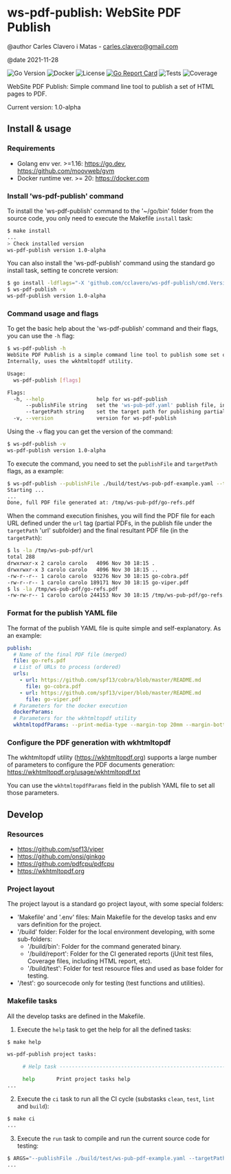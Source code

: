 # ws-pdf-publish: WebSite PDF Publish

@author Carles Clavero i Matas - carles.clavero@gmail.com

@date 2021-11-28

![Go Version](https://img.shields.io/badge/go-ver%3E=1.16-informational)
![Docker](https://img.shields.io/badge/docker-ver%3E=20-informational)
![License](https://img.shields.io/badge/license-MIT-green)
[![Go Report Card](https://goreportcard.com/badge/github.com/cclavero/ws-pdf-publish)](https://goreportcard.com/report/github.com/cclavero/ws-pdf-publish)
![Tests](https://img.shields.io/badge/tests-passed-green)
![Coverage](https://img.shields.io/badge/coverage-80%25-green)

WebSite PDF Publish: Simple command line tool to publish a set of HTML pages to PDF.

Current version: 1.0-alpha

## Install & usage

### Requirements

- Golang env ver. >=1.16: https://go.dev, https://github.com/moovweb/gvm
- Docker runtime ver. >= 20: https://docker.com 

### Install 'ws-pdf-publish' command

To install the 'ws-pdf-publish' command to the '~/go/bin' folder from the source code, you only need to execute the Makefile `install` task:

```bash
$ make install
...
> Check installed version
ws-pdf-publish version 1.0-alpha
```

You can also install the 'ws-pdf-publish' command using the standard go install task, setting te concrete version:

```bash
$ go install -ldflags="-X 'github.com/cclavero/ws-pdf-publish/cmd.Version=1.0-alpha'" github.com/cclavero/ws-pdf-publish@latest
$ ws-pdf-publish -v
ws-pdf-publish version 1.0-alpha
```
### Command usage and flags

To get the basic help about the 'ws-pdf-publish' command and their flags, you can use the `-h` flag:

```bash
$ ws-pdf-publish -h
WebSite PDF Publish is a simple command line tool to publish some set of pages from a WebSite to PDF, using a 'ws-pub-pdf.yaml' configuration file.
Internally, uses the wkhtmltopdf utility.

Usage:
  ws-pdf-publish [flags]

Flags:
  -h, --help                 help for ws-pdf-publish
      --publishFile string   set the 'ws-pub-pdf.yaml' publish file, including absolute or relative path.
      --targetPath string    set the target path for publishing partial and final PDF files.
  -v, --version              version for ws-pdf-publish
```

Using the `-v` flag you can get the version of the command:

```bash
$ ws-pdf-publish -v
ws-pdf-publish version 1.0-alpha
```

To execute the command, you need to set the `publishFile` and `targetPath` flags, as a example:

```bash
$ ws-pdf-publish --publishFile ./build/test/ws-pub-pdf-example.yaml --targetPath /tmp/ws-pub-pdf
Starting ...
...
Done, full PDF file generated at: /tmp/ws-pub-pdf/go-refs.pdf
```

When the command execution finishes, you will find the PDF file for each URL defined under the `url` tag (partial PDFs, in the publish file under the `targetPath` 'url' subfolder) and the final resultant PDF file (in the `targetPath`):

```bash
$ ls -la /tmp/ws-pub-pdf/url
total 288
drwxrwxr-x 2 carolo carolo   4096 Nov 30 18:15 .
drwxrwxr-x 3 carolo carolo   4096 Nov 30 18:15 ..
-rw-r--r-- 1 carolo carolo  93276 Nov 30 18:15 go-cobra.pdf
-rw-r--r-- 1 carolo carolo 189171 Nov 30 18:15 go-viper.pdf
$ ls -la /tmp/ws-pub-pdf/go-refs.pdf
-rw-rw-r-- 1 carolo carolo 244153 Nov 30 18:15 /tmp/ws-pub-pdf/go-refs.pdf
```

### Format for the publish YAML file

The format of the publish YAML file is quite simple and self-explanatory. As an example:

```yaml
publish:
  # Name of the final PDF file (merged)
  file: go-refs.pdf
  # List of URLs to process (ordered)
  urls: 
    - url: https://github.com/spf13/cobra/blob/master/README.md
      file: go-cobra.pdf
    - url: https://github.com/spf13/viper/blob/master/README.md
      file: go-viper.pdf
  # Parameters for the docker execution
  dockerParams: 
  # Parameters for the wkhtmltopdf utility    
  wkhtmltopdfParams: --print-media-type --margin-top 20mm --margin-bottom 20mm 
```

### Configure the PDF generation with wkhtmltopdf

The wkhtmltopdf utility (https://wkhtmltopdf.org) supports a large number of parameters to configure the PDF documents generation: https://wkhtmltopdf.org/usage/wkhtmltopdf.txt

You can use the `wkhtmltopdfParams` field in the publish YAML file to set all those parameters.

## Develop

### Resources

- https://github.com/spf13/viper
- https://github.com/onsi/ginkgo
- https://github.com/pdfcpu/pdfcpu
- https://wkhtmltopdf.org


### Project layout

The project layout is a standard go project layout, with some special folders:

- 'Makefile' and '.env' files: Main Makefile for the develop tasks and env vars definition for the project.
- '/build' folder: Folder for the local environment developing, with some sub-folders:
  - '/build/bin': Folder for the command generated binary.
  - '/build/report': Folder for the CI generated reports (jUnit test files, Coverage files, including HTML report, etc).
  - '/build/test': Folder for test resource files and used as base folder for testing.
- '/test': go sourcecode only for testing (test functions and utilities).   

### Makefile tasks

All the develop tasks are defined in the Makefile.

1. Execute the `help` task to get the help for all the defined tasks:

```bash
$ make help

ws-pdf-publish project tasks:

	 # Help task ------------------------------------------------------

	 help		Print project tasks help
...   
```

2. Execute the `ci` task to run all the CI cycle (substasks `clean`, `test`, `lint` and `build`):

```bash
$ make ci
...
```

3. Execute the `run` task to compile and run the current source code for testing:

```bash
$ ARGS="--publishFile ./build/test/ws-pub-pdf-example.yaml --targetPath ./build/test/out" make run
...
```
